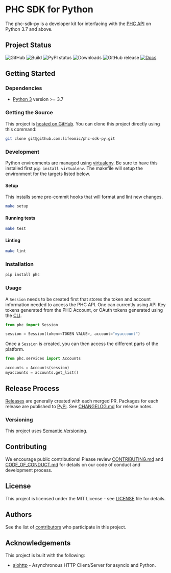 # PHC SDK for Python

The phc-sdk-py is a developer kit for interfacing with the [PHC API](https://docs.us.lifeomic.com/development/) on Python 3.7 and above.

## Project Status

![GitHub](https://img.shields.io/github/license/lifeomic/phc-sdk-py.svg?style=for-the-badge)
![Build](https://github.com/lifeomic/phc-sdk-py/workflows/Release%20SDK/badge.svg)
![PyPI status](https://img.shields.io/pypi/status/phc.svg?style=for-the-badge)
![Downloads](https://img.shields.io/pypi/dw/phc?style=for-the-badge)
![GitHub release](https://img.shields.io/github/release/lifeomic/phc-sdk-py.svg?style=for-the-badge)
[![Docs](https://img.shields.io/badge/DOCS-PASSING-green?style=for-the-badge)](https://lifeomic.github.io/phc-sdk-py/)

## Getting Started

### Dependencies

* [Python 3](https://www.python.org/download/releases/3.0/) version >= 3.7

### Getting the Source

This project is [hosted on GitHub](https://github.com/lifeomic/phc-sdk-py). You can clone this project directly using this command:

```bash
git clone git@github.com:lifeomic/phc-sdk-py.git
```

### Development

Python environments are managed using [virtualenv](https://virtualenv.pypa.io/en/latest/).  Be sure to have this installed first `pip install virtualenv`.  The makefile will setup the environment for the targets listed below.

#### Setup

This installs some pre-commit hooks that will format and lint new changes.

```bash
make setup
```

#### Running tests

```bash
make test
```

#### Linting

```bash
make lint
```

### Installation

```bash
pip install phc
```

### Usage

A `Session` needs to be created first that stores the token and account information needed to access the PHC API.  One can currently using API Key tokens generated from the PHC Account, or OAuth tokens generated using the [CLI](https://github.com/lifeomic/cli).

```python
from phc import Session

session = Session(token=<TOKEN VALUE>, account="myaccount")
```

Once a `Session` is created, you can then access the different parts of the platform.

```python
from phc.services import Accounts

accounts = Accounts(session)
myaccounts = accounts.get_list()
```

## Release Process

[Releases](https://github.com/lifeomic/phc-sdk-py/releases) are generally created with each merged PR. Packages for each release are published to [PyPi](https://pypi.org/project/phc/). See [CHANGELOG.md](CHANGELOG.md) for release notes.

### Versioning

This project uses [Semantic Versioning](http://semver.org/).

## Contributing

We encourage public contributions! Please review [CONTRIBUTING.md](CONTRIBUTING.md) and [CODE_OF_CONDUCT.md](CODE_OF_CONDUCT.md) for details on our code of conduct and development process.

## License

This project is licensed under the MIT License - see [LICENSE](LICENSE) file for details.

## Authors

See the list of [contributors](https://github.com/lifeomic/phc-sdk-py/contributors) who participate in this project.

## Acknowledgements

This project is built with the following:

* [aiohttp](https://aiohttp.readthedocs.io/en/stable/) - Asynchronous HTTP Client/Server for asyncio and Python.
